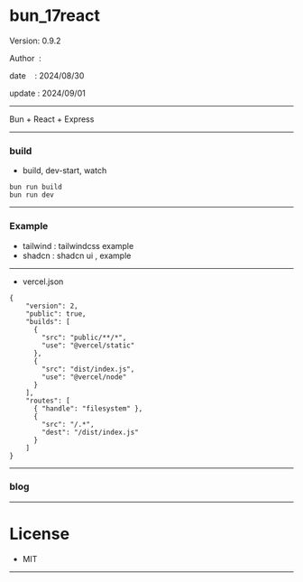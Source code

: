 ﻿# bun_17react

 Version: 0.9.2

 Author  :

 date    : 2024/08/30

 update : 2024/09/01 

***

Bun + React + Express


***
### build

* build, dev-start, watch

```
bun run build
bun run dev
```
***
### Example
* tailwind : tailwindcss example
* shadcn : shadcn ui , example


***
* vercel.json

```
{
    "version": 2,
    "public": true,
    "builds": [
      {
        "src": "public/**/*",
        "use": "@vercel/static"
      },        
      {
        "src": "dist/index.js",
        "use": "@vercel/node"
      }
    ],
    "routes": [
      { "handle": "filesystem" },
      {
        "src": "/.*",
        "dest": "/dist/index.js"
      }
    ]
}
```
***
### blog


***
# License

* MIT

***

